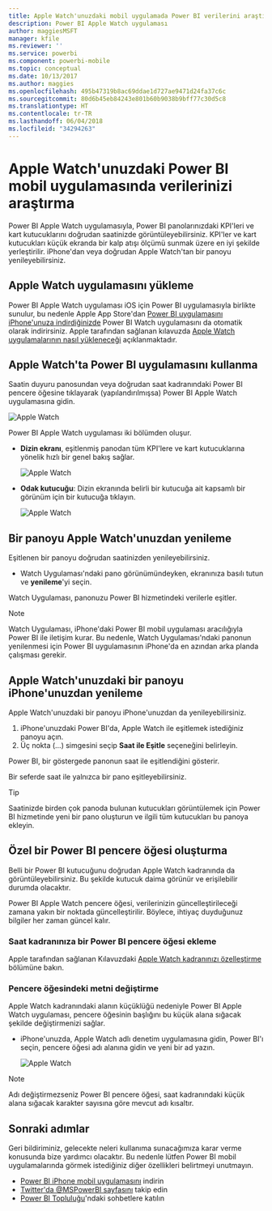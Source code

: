 ```yaml
---
title: Apple Watch'unuzdaki mobil uygulamada Power BI verilerini araştırma
description: Power BI Apple Watch uygulaması
author: maggiesMSFT
manager: kfile
ms.reviewer: ''
ms.service: powerbi
ms.component: powerbi-mobile
ms.topic: conceptual
ms.date: 10/13/2017
ms.author: maggies
ms.openlocfilehash: 495b47319b8ac69ddae1d727ae9471d24fa37c6c
ms.sourcegitcommit: 80d6b45eb84243e801b60b9038b9bff77c30d5c8
ms.translationtype: HT
ms.contentlocale: tr-TR
ms.lasthandoff: 06/04/2018
ms.locfileid: "34294263"
---
```

# <a name="explore-your-data-in-the-power-bi-mobile-app-on-your-apple-watch"></a>Apple Watch'unuzdaki Power BI mobil uygulamasında verilerinizi araştırma
Power BI Apple Watch uygulamasıyla, Power BI panolarınızdaki KPI'leri ve kart kutucuklarını doğrudan saatinizde görüntüleyebilirsiniz. KPI'ler ve kart kutucukları küçük ekranda bir kalp atışı ölçümü sunmak üzere en iyi şekilde yerleştirilir. iPhone'dan veya doğrudan Apple Watch'tan bir panoyu yenileyebilirsiniz.

## <a name="install-the-apple-watch-app"></a>Apple Watch uygulamasını yükleme
Power BI Apple Watch uygulaması iOS için Power BI uygulamasıyla birlikte sunulur, bu nedenle Apple App Store'dan [Power BI uygulamasını iPhone'unuza indirdiğinizde](http://go.microsoft.com/fwlink/?LinkId=522062 " iPhone uygulamasını indirin") Power BI Watch uygulamasını da otomatik olarak indirirsiniz. Apple tarafından sağlanan kılavuzda [Apple Watch uygulamalarının nasıl yükleneceği](https://support.apple.com/en-us/HT204784) açıklanmaktadır.

## <a name="use-the-power-bi-app-on-the-apple-watch"></a>Apple Watch'ta Power BI uygulamasını kullanma
Saatin duyuru panosundan veya doğrudan saat kadranındaki Power BI pencere öğesine tıklayarak (yapılandırılmışsa) Power BI Apple Watch uygulamasına gidin.

![Apple Watch](media/mobile-apple-watch/pbi_aplwatch_complicatn240arrow.png)

Power BI Apple Watch uygulaması iki bölümden oluşur.

* **Dizin ekranı**, eşitlenmiş panodan tüm KPI'lere ve kart kutucuklarına yönelik hızlı bir genel bakış sağlar.
  
  ![Apple Watch](media/mobile-apple-watch/pbi_aplwatch_indexscreen240.png)
* **Odak kutucuğu**: Dizin ekranında belirli bir kutucuğa ait kapsamlı bir görünüm için bir kutucuğa tıklayın.
  
  ![Apple Watch](media/mobile-apple-watch/pbi_aplwatch_kpi.png)

## <a name="refresh-a-dashboard-from-your-apple-watch"></a>Bir panoyu Apple Watch'unuzdan yenileme
Eşitlenen bir panoyu doğrudan saatinizden yenileyebilirsiniz.

* Watch Uygulaması'ndaki pano görünümündeyken, ekranınıza basılı tutun ve **yenileme**'yi seçin.

Watch Uygulaması, panonuzu Power BI hizmetindeki verilerle eşitler.

> [!NOTE]
> Watch Uygulaması, iPhone'daki Power BI mobil uygulaması aracılığıyla Power BI ile iletişim kurar. Bu nedenle, Watch Uygulaması'ndaki panonun yenilenmesi için Power BI uygulamasının iPhone'da en azından arka planda çalışması gerekir.
> 
> 

## <a name="refresh-a-dashboard-on-your-apple-watch-from-your-iphone"></a>Apple Watch'unuzdaki bir panoyu iPhone'unuzdan yenileme
Apple Watch'unuzdaki bir panoyu iPhone'unuzdan da yenileyebilirsiniz.

1. iPhone'unuzdaki Power BI'da, Apple Watch ile eşitlemek istediğiniz panoyu açın. 
2. Üç nokta (...) simgesini seçip **Saat ile Eşitle** seçeneğini belirleyin.

Power BI, bir göstergede panonun saat ile eşitlendiğini gösterir.

Bir seferde saat ile yalnızca bir pano eşitleyebilirsiniz.

> [!TIP]
> Saatinizde birden çok panoda bulunan kutucukları görüntülemek için Power BI hizmetinde yeni bir pano oluşturun ve ilgili tüm kutucukları bu panoya ekleyin.
> 
> 

## <a name="set-a-custom-power-bi-widget"></a>Özel bir Power BI pencere öğesi oluşturma
Belli bir Power BI kutucuğunu doğrudan Apple Watch kadranında da görüntüleyebilirsiniz. Bu şekilde kutucuk daima görünür ve erişilebilir durumda olacaktır.

Power BI Apple Watch pencere öğesi, verilerinizin güncelleştirileceği zamana yakın bir noktada güncelleştirilir. Böylece, ihtiyaç duyduğunuz bilgiler her zaman güncel kalır.

### <a name="add-a-power-bi-widget-to-your-watch-face"></a>Saat kadranınıza bir Power BI pencere öğesi ekleme
Apple tarafından sağlanan Kılavuzdaki [Apple Watch kadranınızı özelleştirme](https://support.apple.com/en-us/HT205536) bölümüne bakın.

### <a name="change-the-text-on-the-widget"></a>Pencere öğesindeki metni değiştirme
Apple Watch kadranındaki alanın küçüklüğü nedeniyle Power BI Apple Watch uygulaması, pencere öğesinin başlığını bu küçük alana sığacak şekilde değiştirmenizi sağlar.

* iPhone'unuzda, Apple Watch adlı denetim uygulamasına gidin, Power BI'ı seçin, pencere öğesi adı alanına gidin ve yeni bir ad yazın.
  
  ![Apple Watch](media/mobile-apple-watch/pbi_aplwatch_oniphone.png)

> [!NOTE]
> Adı değiştirmezseniz Power BI pencere öğesi, saat kadranındaki küçük alana sığacak karakter sayısına göre mevcut adı kısaltır. 
> 
> 

## <a name="next-steps"></a>Sonraki adımlar
Geri bildiriminiz, gelecekte neleri kullanıma sunacağımıza karar verme konusunda bize yardımcı olacaktır. Bu nedenle lütfen Power BI mobil uygulamalarında görmek istediğiniz diğer özellikleri belirtmeyi unutmayın. 

* [Power BI iPhone mobil uygulamasını](http://go.microsoft.com/fwlink/?LinkId=522062) indirin
* [Twitter'da @MSPowerBI sayfasını](https://twitter.com/MSPowerBI) takip edin
* [Power BI Topluluğu](http://community.powerbi.com/)'ndaki sohbetlere katılın

